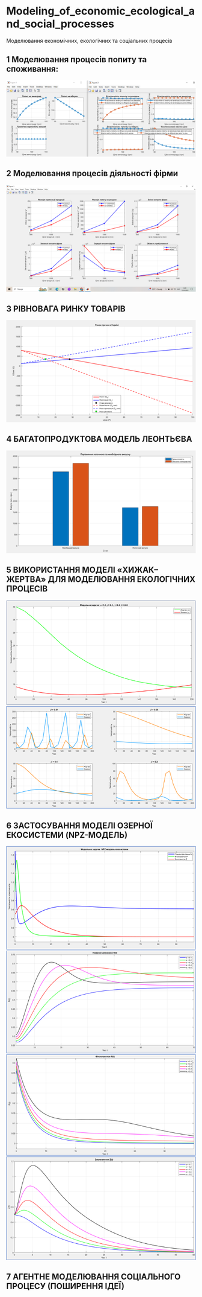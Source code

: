# Modeling_of_economic_ecological_and_social_processes
Моделювання економічних, екологічних та соціальних процесів

## 1 Моделювання процесів попиту та споживання:
![](https://github.com/inaprel3/Modeling_of_economic_ecological_and_social_processes/blob/main/picture/1_Graphics.png)

## 2 Моделювання процесів діяльності фірми
![](https://github.com/inaprel3/Modeling_of_economic_ecological_and_social_processes/blob/main/picture/2_meep.png)

## 3 РІВНОВАГА РИНКУ ТОВАРІВ
![](https://github.com/inaprel3/Modeling_of_economic_ecological_and_social_processes/blob/main/picture/3%20Graph%20of%20buckwheat%20market%20behavior%20modeling%20in%20Ukraine.png)

## 4 БАГАТОПРОДУКТОВА МОДЕЛЬ ЛЕОНТЬЄВА
![](https://github.com/inaprel3/Modeling_of_economic_ecological_and_social_processes/blob/main/picture/4_Comparison%20of%20current%20and%20required%20release.png)

## 5 ВИКОРИСТАННЯ МОДЕЛІ «ХИЖАК–ЖЕРТВА» ДЛЯ МОДЕЛЮВАННЯ ЕКОЛОГІЧНИХ ПРОЦЕСІВ
![](https://github.com/inaprel3/Modeling_of_economic_ecological_and_social_processes/blob/main/picture/5%20Model%20task.png)
![](https://github.com/inaprel3/Modeling_of_economic_ecological_and_social_processes/blob/main/picture/5%20Number%20of%20victims%20and%20predators.png)

## 6 ЗАСТОСУВАННЯ МОДЕЛІ ОЗЕРНОЇ ЕКОСИСТЕМИ (NPZ-МОДЕЛЬ)
![](https://github.com/inaprel3/Modeling_of_economic_ecological_and_social_processes/blob/main/picture/6%20Model%20task.png)
![](https://github.com/inaprel3/Modeling_of_economic_ecological_and_social_processes/blob/main/picture/6%20Nutrient%20chart.png)
![](https://github.com/inaprel3/Modeling_of_economic_ecological_and_social_processes/blob/main/picture/6%20Phytoplankton%20graph.png)
![](https://github.com/inaprel3/Modeling_of_economic_ecological_and_social_processes/blob/main/picture/6%20Zooplankton%20graph.png)

## 7 АГЕНТНЕ МОДЕЛЮВАННЯ СОЦІАЛЬНОГО ПРОЦЕСУ (ПОШИРЕННЯ ІДЕЇ)
![]()
![]()
![]()
